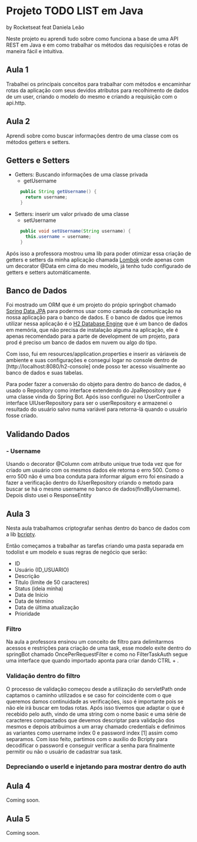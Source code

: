 # Projeto TODO LIST em Java
by Rocketseat feat Daniela Leão

Neste projeto eu aprendi tudo sobre como funciona a base de uma API REST em Java e em como trabalhar os métodos das requisições e rotas de maneira fácil e intuitiva.

## Aula 1

Trabalhei os princípais conceitos para trabalhar com métodos e encaminhar rotas da aplicação com seus devidos atributos para recolhimento de dados de um user, criando o modelo do mesmo e criando a requisição com o api.http.

## Aula 2

Aprendi sobre como buscar informações dentro de uma classe com os métodos getters e setters.

## Getters e Setters
- Getters: Buscando informações de uma classe privada
  - getUsername
  ```java
    public String getUsername() {
      return username;
    }
  ```
- Setters: inserir um valor privado de uma classe
  - setUsername
  ```java
    public void setUsername(String username) {
      this.username = username;
    }
  ```

Após isso a professora mostrou uma lib para poder otimizar essa criação de getters e setters da minha aplicação chamada [Lombok](https://projectlombok.org/) onde apenas com um decorator @Data em cima do meu modelo, já tenho tudo configurado de getters e setters automáticamente.

## Banco de Dados 
Foi mostrado um ORM que é um projeto do própio springbot chamado [Spring Data JPA](https://spring.io/projects/spring-data-jpa) para podermos usar como camada de comunicação na nossa aplicação para o banco de dados. E o banco de dados que iremos utilizar nessa aplicação é o [H2 Database Engine](https://www.h2database.com/html/main.html) que é um banco de dados em memória, que não precisa de instalação alguma na aplicação, ele é apenas recomendado para a parte de development de um projeto, para prod é preciso um banco de dados em nuvem ou algo do tipo.

Com isso, fui em resources/application.properties e inserir as váriaveis de ambiente e suas configurações e consegui logar no console dentro de [http://localhost:8080/h2-console] onde posso ter acesso visualmente ao banco de dados e suas tabelas.

Para poder fazer a conversão do objeto para dentro do banco de dados, é usado o Repository como interface extendendo do JpaRepository que é uma classe vinda do Spring Bot.
Após isso configurei no UserController a interface UIUserRepository para ser o userRepository e armazenei o resultado do usuário salvo numa variável para retorna-lá quando o usuário fosse criado.

## Validando Dados

### - Username
  Usando o decorator @Column com atributo unique true toda vez que for criado um usuário com os mesmos dados ele retorna o erro 500. Como o erro 500 não é uma boa conduta para informar algum erro foi ensinado a fazer a verificação dentro do IUserRepository criando o metodo para buscar se há o mesmo username no banco de dados(findByUsername).
  Depois disto usei o ResponseEntity


## Aula 3

Nesta aula trabalhamos criptografar senhas dentro do banco de dados com a lib [bcripty](https://github.com/patrickfav/bcrypt).

Então começamos a trabalhar as tarefas criando uma pasta separada em todolist e um modelo e suas regras de negócio que serão:

- ID
- Usuário (ID_USUARIO)
- Descrição
- Título (limite de 50 caracteres)
- Status (ideia minha)
- Data de Início
- Data de término
- Data de última atualização
- Prioridade

### Filtro

Na aula a professora ensinou um conceito de filtro para delimitarmos acessos e restrições para criação de uma task, esse modelo exite dentro do springBot chamado OncePerRequestFilter e como no FilterTaskAuth segue uma interface que quando importado aponta para criar dando CTRL + .

### Validação dentro do filtro

O processo de validação começou desde a utilização do servletPath onde captamos o caminho utilizados e se caso for coincidente com o que queremos damos continuidade as verificações, isso é importante pois se não ele irá buscar em todas rotas.
Após isso tivemos que adaptar o que é recebido pelo auth, vindo de uma string com o nome basic e uma série de caracteres compactados que devemos descriptar para validação dos mesmos e depois atribuimos a um array chamado credentials e definimos as variantes como username index 0 e password index [1] assim como separamos.
Com isso feito, partimos com o auxilio do Bcripty para decodificar o password e conseguir verificar a senha para finalmente permitir ou não o usuário de cadastrar sua task.

### Depreciando o userId e injetando para mostrar dentro do auth



## Aula 4

Coming soon.

## Aula 5

Coming soon.